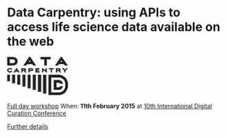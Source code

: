 Data Carpentry: using APIs to access life science data available on the web
==================
![Data Carpentry logo](https://raw.githubusercontent.com/datacarpentry/logos/master/DC1_logo_small.png "Data Carpentry logo")

[Full day workshop]( http://www.dcc.ac.uk/events/idcc15/workshops#workshop2)
When: **11th February 2015**  at [10th International Digital Curation Conference](http://www.dcc.ac.uk/events/idcc15)


[Further details](http://apawlik.github.io/2015-02-11-idcc15/)



